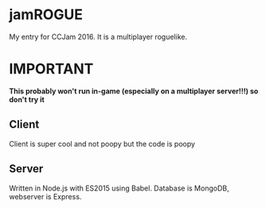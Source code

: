 # jamROGUE
My entry for CCJam 2016. It is a multiplayer roguelike.

# IMPORTANT
**This probably won't run in-game (especially on a multiplayer server!!!) so don't try it**

## Client
Client is super cool and not poopy but the code is poopy

## Server
Written in Node.js with ES2015 using Babel. Database is MongoDB, webserver is Express.